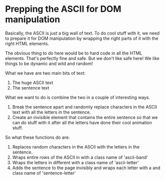 # Prepping the ASCII for DOM manipulation

Basically, the ASCII is just a big wall of text. To do cool stuff with it, we need to prepare it for DOM manipulation by wrapping the right parts of it with the right HTML elements.

The obvious thing to do here would be to hard code in all the HTML elements. That's perfectly fine and safe. But we don't like safe here! We like things to be dynamic and wild and random!

What we have are two main bits of text:
1. The huge ASCII text
2. The sentence text

What we want to do is combine the two in a couple of interesting ways.
1. Break the sentence apart and randomly replace characters in the ASCII text with all the letters in the sentence.
2. Create an invisible element that contains the entire sentence so that we can do stuff with it after all the letters have done their cool animation stuff. 

So what these functions do are:

1. Replaces random characters in the ASCII with the letters in the sentence.
2. Wraps entire rows of the ASCII in <spans> with a class name of 'ascii-band'
3. Wraps the letters in different <spans> with a class name of 'ascii-letter'
4. Adds the sentence to the page invisibly and wraps each letter with a <span> and class name of 'sentence-letter'
